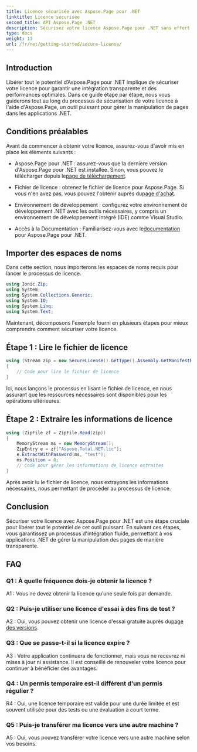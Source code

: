 ```yaml
---
title: Licence sécurisée avec Aspose.Page pour .NET
linktitle: Licence sécurisée
second_title: API Aspose.Page .NET
description: Sécurisez votre licence Aspose.Page pour .NET sans effort grâce à notre guide étape par étape. Libérez tout le potentiel d’une manipulation transparente des pages dans vos applications .NET.
type: docs
weight: 13
url: /fr/net/getting-started/secure-license/
---
```

## Introduction

Libérer tout le potentiel d’Aspose.Page pour .NET implique de sécuriser votre licence pour garantir une intégration transparente et des performances optimales. Dans ce guide étape par étape, nous vous guiderons tout au long du processus de sécurisation de votre licence à l'aide d'Aspose.Page, un outil puissant pour gérer la manipulation de pages dans les applications .NET.

## Conditions préalables

Avant de commencer à obtenir votre licence, assurez-vous d'avoir mis en place les éléments suivants :

-  Aspose.Page pour .NET : assurez-vous que la dernière version d'Aspose.Page pour .NET est installée. Sinon, vous pouvez le télécharger depuis le[page de téléchargement](https://releases.aspose.com/page/net/).

-  Fichier de licence : obtenez le fichier de licence pour Aspose.Page. Si vous n'en avez pas, vous pouvez l'obtenir auprès du[page d'achat](https://purchase.aspose.com/buy).

- Environnement de développement : configurez votre environnement de développement .NET avec les outils nécessaires, y compris un environnement de développement intégré (IDE) comme Visual Studio.

-  Accès à la Documentation : Familiarisez-vous avec le[documentation](https://reference.aspose.com/page/net/) pour Aspose.Page pour .NET.

## Importer des espaces de noms

Dans cette section, nous importerons les espaces de noms requis pour lancer le processus de licence.


```csharp
using Ionic.Zip;
using System;
using System.Collections.Generic;
using System.IO;
using System.Linq;
using System.Text;
```

Maintenant, décomposons l'exemple fourni en plusieurs étapes pour mieux comprendre comment sécuriser votre licence.

## Étape 1 : Lire le fichier de licence

```csharp
using (Stream zip = new SecureLicense().GetType().Assembly.GetManifestResourceStream("Aspose.Total.NET.lic.zip"))
{
    // Code pour lire le fichier de licence
}
```

Ici, nous lançons le processus en lisant le fichier de licence, en nous assurant que les ressources nécessaires sont disponibles pour les opérations ultérieures.

## Étape 2 : Extraire les informations de licence

```csharp
using (ZipFile zf = ZipFile.Read(zip))
{
    MemoryStream ms = new MemoryStream();
    ZipEntry e = zf["Aspose.Total.NET.lic"];
    e.ExtractWithPassword(ms, "test");
    ms.Position = 0;
    // Code pour gérer les informations de licence extraites
}
```

Après avoir lu le fichier de licence, nous extrayons les informations nécessaires, nous permettant de procéder au processus de licence.

## Conclusion

Sécuriser votre licence avec Aspose.Page pour .NET est une étape cruciale pour libérer tout le potentiel de cet outil puissant. En suivant ces étapes, vous garantissez un processus d'intégration fluide, permettant à vos applications .NET de gérer la manipulation des pages de manière transparente.

## FAQ

### Q1 : À quelle fréquence dois-je obtenir la licence ?

A1 : Vous ne devez obtenir la licence qu’une seule fois par demande.

### Q2 : Puis-je utiliser une licence d'essai à des fins de test ?

 A2 : Oui, vous pouvez obtenir une licence d'essai gratuite auprès du[page des versions](https://releases.aspose.com/).

### Q3 : Que se passe-t-il si la licence expire ?

A3 : Votre application continuera de fonctionner, mais vous ne recevrez ni mises à jour ni assistance. Il est conseillé de renouveler votre licence pour continuer à bénéficier des avantages.

### Q4 : Un permis temporaire est-il différent d'un permis régulier ?

R4 : Oui, une licence temporaire est valide pour une durée limitée et est souvent utilisée pour des tests ou une évaluation à court terme.

### Q5 : Puis-je transférer ma licence vers une autre machine ?

A5 : Oui, vous pouvez transférer votre licence vers une autre machine selon vos besoins.